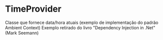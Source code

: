 # TimeProvider
Classe que fornece data/hora atuais (exemplo de implementação do padrão Ambient Context)
Exemplo retirado do livro "Dependency Injection in .Net" (Mark Seemann)
